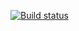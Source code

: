 [![Build status](https://ci.appveyor.com/api/projects/status/yg69bjipxd4au91h?svg=true)](https://ci.appveyor.com/project/AnastasiaBorisovna/postmanecho)
